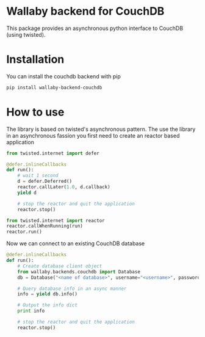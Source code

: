 Wallaby backend for CouchDB
===========================

This package provides an asynchronous python interface to CouchDB (using twisted).

Installation
============

You can install the couchdb backend with pip

```bash
pip install wallaby-backend-couchdb
```

How to use
==========

The library is based on twisted's asynchronous pattern. The use the library in an asynchronous fassion you first need to create
an reactor based application
 
```python
from twisted.internet import defer

@defer.inlineCallbacks
def run():
    # wait 1 second
    d = defer.Deferred()
    reactor.callLater(1.0, d.callback)
    yield d

    # stop the reactor and quit the application
    reactor.stop()

from twisted.internet import reactor
reactor.callWhenRunning(run)
reactor.run()
```

Now we can connect to an existing CouchDB database

```python
@defer.inlineCallbacks
def run():
    # Create database client object
    from wallaby.backends.couchdb import Database
    db = Database("<name of database>", username="<username>", password="<password>", url="http://localhost:5984")

    # Query database info in an async manner
    info = yield db.info()

    # Output the info dict
    print info

    # stop the reactor and quit the application
    reactor.stop()
```
